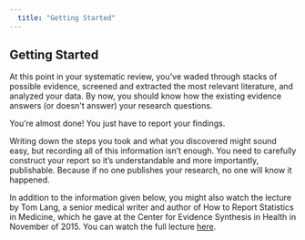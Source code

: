 ```yaml
---
  title: "Getting Started"
---
```


## Getting Started


At this point in your systematic review, you’ve waded through stacks of possible evidence, screened and extracted the most relevant literature, and analyzed your data. By now, you should know how the existing evidence answers (or doesn't answer) your research questions. 

You’re almost done! You just have to report your findings. 

Writing down the steps you took and what you discovered might sound easy, but recording all of this information isn’t enough. You need to carefully construct your report so it’s understandable and more importantly, publishable. Because if no one publishes your research, no one will know it happened. 

In addition to the information given below, you might also watch the lecture by Tom Lang, a senior medical writer and author of How to Report Statistics in Medicine, which he gave at the Center for Evidence Synthesis in Health in November of 2015. You can watch the full lecture <a href = "https://www.youtube.com/watch?v=ZzIjHDwo7XU&feature=youtu.be">here</a>.

